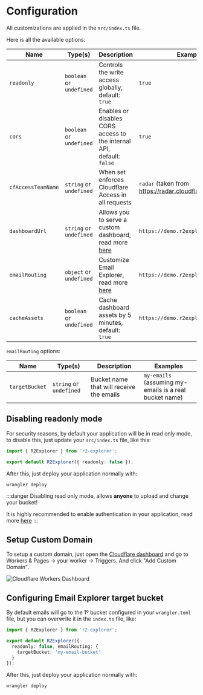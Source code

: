 # Configuration

All customizations are applied in the `src/index.ts` file.

Here is all the available options:

| Name               | Type(s)                   | Description                                                                                                                                   | Examples                                                  |
|--------------------|---------------------------|-----------------------------------------------------------------------------------------------------------------------------------------------|-----------------------------------------------------------|
| `readonly`         | `boolean` or `undefined`  | Controls the write access globally, default: `true`                                                                                           | `true`                                                    |
| `cors`             | `boolean` or `undefined`  | Enables or disables CORS access to the internal API, default: `false`                                                                         | `true`                                                    |
| `cfAccessTeamName` | `string`  or `undefined`  | When set enforces Cloudflare Access in all requests                                                                                           | `radar`  (taken from https://radar.cloudflareaccess.com/) |
| `dashboardUrl`     | `string`  or `undefined`  | Allows you to serve a custom dashboard, read more [here](/guides/migrating-to-1.0.html#why-is-the-dashboard-no-longer-bundled-in-the-worker) | `https://demo.r2explorer.com`                             |
| `emailRouting`     | `object`  or `undefined`  | Customize Email Explorer, read more [here](/guides/setup-email-explorer.html)                                                                 | `https://demo.r2explorer.com`                             |
| `cacheAssets`      | `boolean`  or `undefined` | Cache dashboard assets by 5 minutes, default: `true`                                                                                          | `https://demo.r2explorer.com`                             |

`emailRouting` options:

| Name           | Type(s)                  | Description                              | Examples                                               |
|----------------|--------------------------|------------------------------------------|--------------------------------------------------------|
| `targetBucket` | `string`  or `undefined` | Bucket name that will receive the emails | `my-emails` (assuming my-emails is a real bucket name) |

## Disabling readonly mode

For security reasons, by default your application will be in read only mode, to disable this, just update your
`src/index.ts` file, like this:

```ts:src/index.ts
import { R2Explorer } from 'r2-explorer';

export default R2Explorer({ readonly: false });
```

After this, just deploy your application normally with:

```bash
wrangler deploy
```

:::danger
Disabling read only mode, allows **anyone** to upload and change your bucket!

It is highly recommended to enable authentication in your application, read more [here](./security.html)
:::

## Setup Custom Domain

To setup a custom domain, just open
the [Cloudflare dashboard](https://dash.cloudflare.com/?to=/:account/workers/services/view/:worker/production/settings#domains)
and go to Workers & Pages ->
your worker -> Triggers. And click "Add Custom Domain".

![Cloudflare Workers Dashboard](/assets/custom-domain.png)

## Configuring Email Explorer target bucket

By default emails will go to the 1º bucket configured in your `wrangler.toml` file, but you can overwrite it
in the `index.ts` file, like:

```ts:src/index.ts
import { R2Explorer } from 'r2-explorer';

export default R2Explorer({
  readonly: false, emailRouting: {
    targetBucket: 'my-email-bucket'
  }
});
```

After this, just deploy your application normally with:

```bash
wrangler deploy
```
